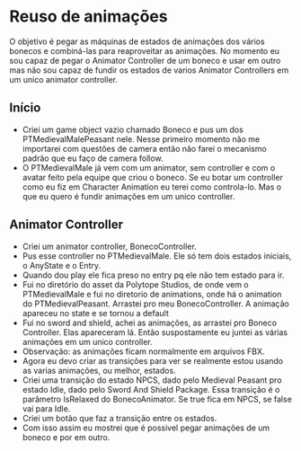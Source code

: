 # Reuso de animações

O objetivo é pegar as máquinas de estados de animações dos vários bonecos e combiná-las para reaproveitar as animações. No momento eu sou capaz de pegar o Animator Controller de um boneco e usar em outro mas não sou capaz de fundir os estados de varios Animator Controllers em um unico animator controller.

## Início
- Criei um game object vazio chamado Boneco e pus um dos PTMedievalMalePeasant nele. Nesse primeiro momento não me importarei com questões de camera então não farei o mecanismo padrão que eu faço de camera follow.
- O PTMedievalMale já vem com um animator, sem controller e com o avatar feito pela equipe que criou o boneco. Se eu botar um controller como eu fiz em Character Animation eu terei como controla-lo. Mas o que eu quero é fundir animações em um unico controller.

## Animator Controller
- Criei um animator controller, BonecoController.
- Pus esse controller no PTMedievalMale. Ele só tem dois estados iniciais, o AnyState e o Entry.
- Quando dou play ele fica preso no entry pq ele não tem estado para ir.
- Fui no diretório do asset da Polytope Studios, de onde vem o PTMedievalMale e fui no diretorio de animations, onde há o animation do PTMedievalPeasant. Arrastei pro meu BonecoController. A animação apareceu no state e se tornou a default
- Fui no sword and shield, achei as animações, as arrastei pro Boneco Controller. Elas apareceram lá. Então suspostamente eu juntei as várias animações em um unico controller.
- Observação: as animações ficam normalmente em arquivos FBX.
- Agora eu devo criar as transições para ver se realmente estou usando as varias animações, ou melhor, estados.
- Criei uma transição do estado NPCS, dado pelo Medieval Peasant pro estado Idle, dado pelo Sword And Shield Package. Essa transição é o parâmetro IsRelaxed do BonecoAnimator. Se true fica em NPCS, se false vai para Idle.
- Criei um botão que faz a transição entre os estados.
- Com isso assim eu mostrei que é possivel pegar animações de um boneco e por em outro.
